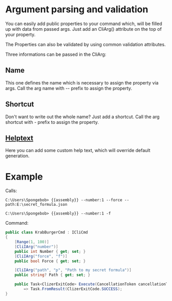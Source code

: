 # Argument parsing and validation
You can easily add public properties to your command which, will be filled up with data from passed args.
Just add an CliArg() attribute on the top of your property.

The Properties can also be validated by using common validation attributes.

Three informations can be passed in the CliArg:

## Name
This one defines the name which is necessary to assign the property via args.
Call the arg name with -- prefix to assign the property.

## Shortcut
Don't want to write out the whole name? Just add a shortcut.
Call the arg shortcut with - prefix to assign the property.

## [Helptext](help.md)
Here you can add some custom help text, which will override default generation.

# Example

Calls:
```batch
C:\Users\Spongebob> {{assembly}} --number:1 --force --path:E:\secret_formula.json
```
```batch
C:\Users\Spongebob> {{assembly}} --number:1 -f
```

Command:
```csharp
public class KrabBurgerCmd : ICliCmd
{
    [Range(1, 100)]
    [CliIArg("number")]
    public int Number { get; set; }
    [CliIArg("force", "f")]
    public bool Force { get; set; }

    [CliIArg("path", "p", "Path to my secret formula")]
    public string? Path { get; set; }

    public Task<ClizerExitCode> Execute(CancellationToken cancellationToken)
        => Task.FromResult(ClizerExitCode.SUCCESS);
}
```